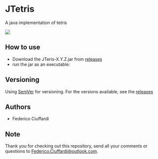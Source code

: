 # JTetris
A java implementation of tetris

![](https://i.imgur.com/LKO8JIR.png
)
## How to use
* Download the JTeris-X.Y.Z.jar from [releases](https://github.com/Federico-Ciuffardi/JTetris/releases)
* run the jar as an executable:

## Versioning
Using [SemVer](http://semver.org/) for versioning. For the versions available, see the [releases](https://github.com/Federico-Ciuffardi/JTetris/releases) 

## Authors
* Federico Ciuffardi

## Note
Thank you for checking out this repository, send all your comments or questions to Federico.Ciuffardi@outlook.com.

